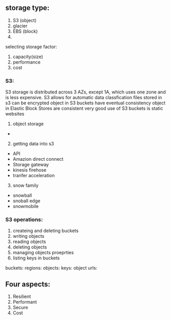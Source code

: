 ## storage type:
1. S3 (object)
2. glacier
3. EBS (block)
4.

selecting storage factor:
1. capacity(size)
2. performance
3. cost

### S3:
S3 storage is distributed across 3 AZs, except 1A, which uses one zone and is less expensive.
S3 allows for automatic data classfication
files stored in s3 can be encrypted
object in S3 buckets have eventual consistency
object in Elastic Block Stores are consistent
very good use of S3 buckets is static websites
1. object storage
- 
2. getting data into s3
- API
- Amazion direct connect
- Storage gateway
- kinesis firehose
- tranfer acceleration
3. snow family
- snowball
- snoball edge
- snowmobile
### S3 operations:
1. createing and deleting buckets
2. writing objects
3. reading objects
4. deleting objects
5. managing objects proeprties
6. listing keys in buckets

buckets:
regions:
objects:
keys:
object urls:



## Four aspects:

1. Resilient
2. Performant
3. Secure
4. Cost